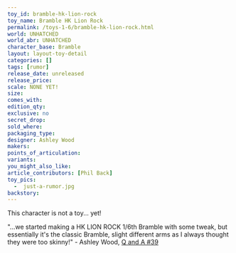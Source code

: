 ```yaml
---
toy_id: bramble-hk-lion-rock
toy_name: Bramble HK Lion Rock
permalink: /toys-1-6/bramble-hk-lion-rock.html
world: UNHATCHED
world_abr: UNHATCHED
character_base: Bramble
layout: layout-toy-detail
categories: []
tags: [rumor]
release_date: unreleased
release_price: 
scale: NONE YET!
size: 
comes_with: 
edition_qty: 
exclusive: no
secret_drop:
sold_where: 
packaging_type: 
designer: Ashley Wood
makers: 
points_of_articulation: 
variants: 
you_might_also_like:
article_contributors: [Phil Back]
toy_pics:
  -  just-a-rumor.jpg
backstory: 
---
```

This character is not a toy... yet! 

"...we started making a HK LION ROCK 1/6th Bramble with some tweak, but essentially it's the classic Bramble, slight different arms as I always thought they were too skinny!" - Ashley Wood, <a href="https://www.worldofthreea.com/threea-production-blog/qa39" target="_blank">Q and A #39</a> 